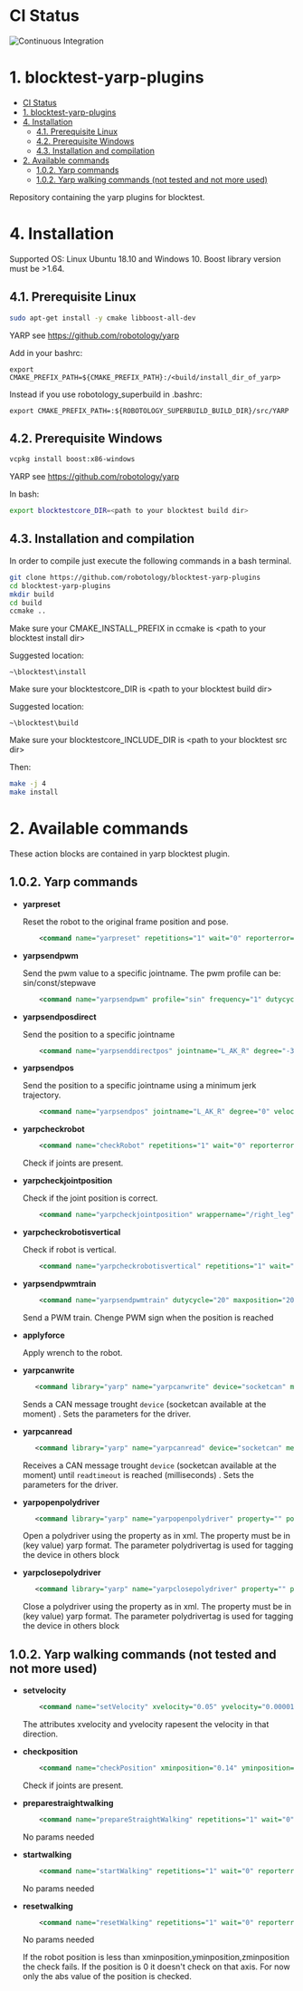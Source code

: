 # CI Status
![Continuous Integration](https://github.com/robotology/blocktest-yarp-plugins/workflows/Continuous%20Integration/badge.svg)

# 1. blocktest-yarp-plugins


- [CI Status](#ci-status)
- [1. blocktest-yarp-plugins](#1-blocktest-yarp-plugins)
- [4. Installation](#4-installation)
  - [4.1. Prerequisite Linux](#41-prerequisite-linux)
  - [4.2. Prerequisite Windows](#42-prerequisite-windows)
  - [4.3. Installation and compilation](#43-installation-and-compilation)
- [2. Available commands](#2-available-commands)
  - [1.0.2. Yarp commands](#102-yarp-commands)
  - [1.0.2. Yarp walking commands (not tested and not more used)](#102-yarp-walking-commands-not-tested-and-not-more-used)


Repository containing the yarp plugins for blocktest.


# 4. Installation

Supported OS: Linux Ubuntu 18.10 and Windows 10.
Boost library version must be >1.64.


## 4.1. Prerequisite Linux

```bash
sudo apt-get install -y cmake libboost-all-dev
```
YARP see https://github.com/robotology/yarp

Add in your bashrc:

```
export CMAKE_PREFIX_PATH=${CMAKE_PREFIX_PATH}:/<build/install_dir_of_yarp>
```
Instead if you use robotology_superbuild in .bashrc:
```
export CMAKE_PREFIX_PATH=:${ROBOTOLOGY_SUPERBUILD_BUILD_DIR}/src/YARP
```

## 4.2. Prerequisite Windows

```bash
vcpkg install boost:x86-windows
```
YARP see https://github.com/robotology/yarp

In bash:
```bash
export blocktestcore_DIR=<path to your blocktest build dir>
```

## 4.3. Installation and compilation

In order to compile just execute the following commands in a bash
terminal.
```bash
git clone https://github.com/robotology/blocktest-yarp-plugins     
cd blocktest-yarp-plugins
mkdir build
cd build
ccmake ..
```
Make sure your CMAKE_INSTALL_PREFIX in ccmake is \<path to your blocktest install dir\>

Suggested location:
```
~\blocktest\install
```

Make sure your blocktestcore_DIR is \<path to your blocktest build dir\>

Suggested location:
```
~\blocktest\build
```

Make sure your blocktestcore_INCLUDE_DIR is \<path to your blocktest src dir\>



Then:

```bash
make -j 4
make install
```

# 2. Available commands
These action blocks are contained in yarp blocktest plugin.

## 1.0.2. Yarp commands

-   **yarpreset**

    Reset the robot to the original frame position and pose.

    ```xml
        <command name="yarpreset" repetitions="1" wait="0" reporterror="true"/>
    ```

-   **yarpsendpwm**

    Send the pwm value to a specific jointname. The pwm profile can be: sin/const/stepwave

    ```xml
        <command name="yarpsendpwm" profile="sin" frequency="1" dutycycle="20" time="20" jointname="L_AK_R" repetitions="1" wait="0" reporterror="true"/>
    ```

-   **yarpsendposdirect**

    Send the position to a specific jointname

    ```xml
        <command name="yarpsenddirectpos" jointname="L_AK_R" degree="-30" repetitions="1" wait="0" reporterror="true"/>
    ```

-   **yarpsendpos**

    Send the position to a specific jointname using a minimum jerk trajectory.

    ```xml
        <command name="yarpsendpos" jointname="L_AK_R" degree="0" velocity="20" repetitions="1" wait="0" reporterror="true"/>
    ```

-   **yarpcheckrobot**

    ```xml
        <command name="checkRobot" repetitions="1" wait="0" reporterror="true"/>
    ```
    Check if joints are present.

-   **yarpcheckjointposition**

    Check if the joint position is correct.


    ```xml
        <command name="yarpcheckjointposition" wrappername="/right_leg" jointname="r_ankle_pitch" tolerance="1" expectedvalue="15" repetitions="1" wait="0" reporterror="true"/>
    ``` 

-   **yarpcheckrobotisvertical**

    Check if robot is vertical.

    ```xml
        <command name="yarpcheckrobotisvertical" repetitions="1" wait="0" reporterror="true"/>
    ``` 
-   **yarpsendpwmtrain**

    ```xml
        <command name="yarpsendpwmtrain" dutycycle="20" maxposition="20" minposition="-20" cycletime="10" cyclesleep="8" jointname="L_AK_R" repetitions="1" wait="0" reporterror="true"/>
    ```
    Send a PWM train. Chenge PWM sign when the position is reached

-   **applyforce**

    Apply wrench to the robot.

-   **yarpcanwrite**

    ```xml
       <command library="yarp" name="yarpcanwrite" device="socketcan" messageid="0x011" data="0x17 0x00 0x00 0x00 0x00 0x00 0x00 0x00" candevicenum="0" canmyaddress="0" cantxtimeout="500" canrxtimeout="500" repetitions="1" wait="0" reporterror="true"></command>
    ```
    Sends a CAN message trought ``device`` (socketcan available at the moment) . Sets the parameters for the driver.

-   **yarpcanread**

    ```xml
       <command library="yarp" name="yarpcanread" device="socketcan" messageid="0x011" checkdata="false" data="0xAA" candevicenum="0" canmyaddress="0" cantxtimeout="500" canrxtimeout="500" readtimeout="1000" repetitions="1" wait="0" reporterror="true"></command>
    ```
    Receives a CAN message trought ``device`` (socketcan available at the moment) until ``readtimeout`` is reached (milliseconds) . Sets the parameters for the driver. 

 -  **yarpopenpolydriver**

    ```xml
       <command library="yarp" name="yarpopenpolydriver" property="" polydrivertag="" repetitions="1" wait="0" reporterror="true"></command>
    ```
    Open a polydriver using the property as in xml. The property must be in (key value) yarp format. The parameter polydrivertag is used for tagging the device in others block

 -  **yarpclosepolydriver**

    ```xml
       <command library="yarp" name="yarpclosepolydriver" property="" polydrivertag="" repetitions="1" wait="0" reporterror="true"></command>
    ```
    Close a polydriver using the property as in xml. The property must be in (key value) yarp format. The parameter polydrivertag is used for tagging the device in others block


## 1.0.2. Yarp walking commands (not tested and not more used)


-   **setvelocity**

    ```xml
        <command name="setVelocity" xvelocity="0.05" yvelocity="0.00001" repetitions="1" wait="0" reporterror="true"/>
    ```

    The attributes xvelocity and yvelocity rapesent the velocity in that direction.



-   **checkposition**
    ```xml
        <command name="checkPosition" xminposition="0.14" yminposition="0.13" zminposition="0.15" repetitions="1" wait="0" reporterror="true"/>
    ```
    Check if joints are present.


-   **preparestraightwalking**

    ```xml
        <command name="prepareStraightWalking" repetitions="1" wait="0" reporterror="true"/>
    ```

    No params needed

-   **startwalking**

    ```xml
        <command name="startWalking" repetitions="1" wait="0" reporterror="true"/>
    ```

    No params needed

-   **resetwalking**

    ```xml
        <command name="resetWalking" repetitions="1" wait="0" reporterror="true"/>
    ```

    No params needed


    If the robot position is less than xminposition,yminposition,zminposition the check fails. If the position is 0 it doesn't check on that axis.
    For now only the abs value of the position is checked.

